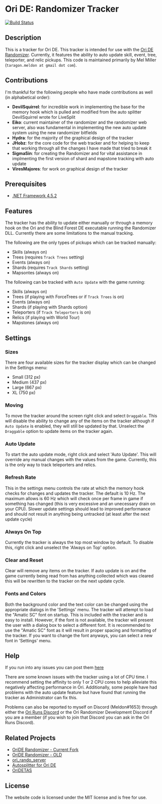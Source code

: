 # Ori DE: Randomizer Tracker

[![Build Status](https://dev.azure.com/jeffleffou/OriDETracker/_apis/build/status/jeflefou.OriDETracker)](https://dev.azure.com/jeffleffou/OriDETracker/_build/latest?definitionId=6)

## Description
This is a tracker for Ori DE. This tracker is intended for use with the [Ori DE 
Randomizer](https://orirando.com). Currently, it features the ability to auto 
update skill, event, tree, teleporter, and relic pickups. This code is maintained
primarily by Mel Miller (`taragon.meldon at gmail dot com`).

## Contributions
I'm thankful for the following people who have made contributions as well (in 
alphabetical order):

* __DevilSquirrel__: for incredible work in implementing the base for the memory hook 
which is pulled and modified from the auto splitter DevilSquirrel wrote for 
LiveSplit
* __Eiko__: current maintainer of the randomizer and the randomizer web server, also
was fundamental in implementing the new auto update system using the new randomizer
bitfields
* __Hydra__: for the majority of the graphical design of the tracker
* __JHobz__: for the core code for the web tracker and for helping to keep that working
through all the changes I have made that tried to break it
* __SigmaSin__: for creating the Randomizer and for vital assistance in implmenting 
the first version of shard and mapstone tracking with auto update
* __ViresMajores__: for work on graphical design of the tracker

## Prerequisites
* [.NET Framework 4.5.2](https://www.microsoft.com/en-us/download/details.aspx?id=40779)

## Features
The tracker has the ability to update either manually or through a memory hook 
on the Ori and the Blind Forest DE executable running the Randomizer DLL. 
Currently there are some limitations to the manual tracking. 

The following are the only types of pickups which can be tracked manually:

+ Skills (always on)
+ Trees (requires `Track Trees` setting)
+ Events (always on)
+ Shards (requires `Track Shards` setting)
+ Mapsontes (always on)

The following can be tracked with `Auto Update` with the game running:

* Skills (always on)
* Trees (if playing with ForceTrees or if `Track Trees` is on)
* Events (always on)
* Shards (if playing with Shards option)
* Teleporters (if `Track Teleporters` is on)
* Relics (if playing with World Tour)
* Mapstones (always on)

## Settings

### Sizes
There are four available sizes for the tracker display which can be changed
in the Settings menu:

* Small (312 px)
* Medium (437 px)
* Large (667 px)
* XL (750 px)

### Moving
To move the tracker around the screen right click and select `Draggable`. This 
will disable the ability to change any of the items on the tracker although 
if `Auto Update` is enabled, they will still be updated by that. Unselect 
the `Draggable` option to update items on the tracker again.

### Auto Update
To start the auto update mode, right click and select 'Auto Update'. This will 
override any manual changes with the values from the game. Currently, this is 
the only way to track teleporters and relics.

### Refresh Rate
This in the settings menu controls the rate at which the memory hook checks for 
changes and updates the tracker. The default is 10 Hz. The maximum allows is 
60 Hz which will check once per frame in game if something has changed (this is
very excessive and an unecessary drain on your CPU). Slower update settings should
lead to improved performance and should not result in anything being untracked
(at least after the next update cycle)

### Always On Top
Currently the tracker is always the top most window by default. To disable 
this, right click and unselect the 'Always on Top' option.

### Clear and Reset
Clear will remove any items on the tracker. If auto update is on and the game
currently being read from has anything collected which was cleared this will
be rewritten to the tracker on the next update cycle.

### Fonts and Colors
Both the background color and the text color can be changed using the appropriate
dialogs in the 'Settings' menu. The tracker will attempt to load the "Amatic SC" 
font on startup. This is included with the tracker and is easy to install. However, 
if the font is not available, the tracker will present the user with a dialog box 
to select a different font. It is recommended to use the "Amatic SC" font as it 
will result in proper spacing and formatting of the tracker. If you want to change
the font anyways, you can select a new font in 'Settings' menu.

## Help
If you run into any issues you can post them [here](https://github.com/meldontaragon/OriDETracker/issues)

There are some known issues with the tracker using a lot of CPU time. I recommend 
setting the affinity to only 1 or 2 CPU cores to help alleviate this negatively 
affecting performance in Ori. Additionally, some people have had problems with the 
auto update feature but have found that running the tracker as Administrator can 
fix this.

Problems can also be reported to myself on Discord (Meldon#1653) through either the
[Ori Runs Discord](https://orirando.com/discord) or the Ori Randomizer Development 
Discord if you are a member (if you wish to join that Discord you can ask in the Ori
Runs Discord).

## Related Projects 
* [OriDE Randomizer - Current Fork](https://github.com/sparkle-preference/OriDERandomizer)
* [OriDE Randomizer - OLD](https://github.com/sigmasin/OriDERandomizer)
* [ori_rando_server](https://github.com/sparkle-preference/ori_rando_server)
* [Autosplitter for Ori DE](https://github.com/ShootMe/LiveSplit.OriDE)
* [OriDETAS](https://github.com/ShootMe/OriDETAS)

## License
The website code is licensed under the MIT license and is free for use.
